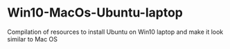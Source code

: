 # Win10-MacOs-Ubuntu-laptop
Compilation of resources to install Ubuntu on Win10 laptop and make it look similar to Mac OS 
